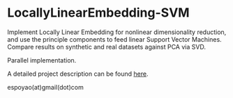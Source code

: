 # LocallyLinearEmbedding-SVM

Implement Locally Linear Embedding for nonlinear dimensionality reduction, and use the principle components to feed linear Support Vector Machines. Compare results on synthetic and real datasets against PCA via SVD. 

Parallel implementation. 

A detailed project description can be found [here](https://drive.google.com/file/d/1Yv0hCtUm3ysw8ojVYdumva8DUCFmb2E-/view?usp=sharing).

espoyao(at)gmail(dot)com
